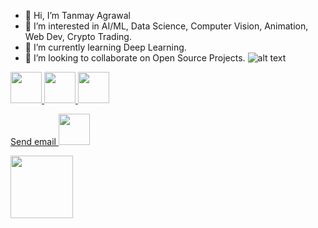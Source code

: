 - 👋 Hi, I’m Tanmay Agrawal
- 👀 I’m interested in AI/ML, Data Science, Computer Vision, Animation, Web Dev, Crypto Trading. 
- 🌱 I’m currently learning Deep Learning.
- 💞️ I’m looking to collaborate on Open Source Projects.
![alt text](https://images.wallpapersden.com/image/download/rick-and-morty-portal_a2xnZm2UmZqaraWkpJRmaGtlrWxrbQ.jpg)



<!---
Vector3103/Vector3103 is a ✨ special ✨ repository because its `README.md` (this file) appears on your GitHub profile.
You can click the Preview link to take a look at your changes.
--->

<a href="https://twitter.com/tanmay_hem">
  <img src="https://user-images.githubusercontent.com/64733777/157854116-d7e2e995-ad3d-4ec1-b4dc-413ad0c0199f.png" width="50" height="50"> 
</a>

<a href="https://www.linkedin.com/in/tanmay-agrawal-b685531b0/">
  <img src="https://user-images.githubusercontent.com/64733777/158062608-3231bb7b-cb01-4fae-abab-07b271318d3a.png" width="50" height="50"> 
</a>

<a href="https://www.instagram.com/tanmay_agrawall/">
  <img src="https://user-images.githubusercontent.com/64733777/158062878-45ea402d-868c-46d5-8600-36641267dc1a.png" width="50" height="50"> 
</a>

<a href="mailto:ishu310302@gmail.com">Send email
  <img src="https://user-images.githubusercontent.com/64733777/158062949-fa2d6465-2502-4180-8b12-063c265faab5.png" width="50" height="50"> 
</a>



<a href="https://twitter.com/tanmay_hem">
  <img src="https://user-images.githubusercontent.com/64733777/157854116-d7e2e995-ad3d-4ec1-b4dc-413ad0c0199f.png" width="100" height="100"> 
</a>
